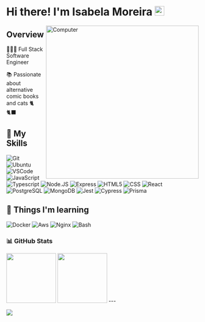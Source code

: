 # Hi there! I'm Isabela Moreira <img src="https://media.giphy.com/media/hvRJCLFzcasrR4ia7z/giphy.gif" width="25px">

<img src="https://raw.githubusercontent.com/MicaelliMedeiros/micaellimedeiros/master/image/computer-illustration.png" min-width="400px" max-width="400px" width="400px" align="right" alt="Computer">

## Overview
 👩🏻‍💻 Full Stack Software Engineer
 
 📚 Passionate about alternative comic books and cats 🐈‍ 🐈‍⬛

## 🚀 My Skills
  ![Git](https://img.shields.io/badge/-Git-333333?style=flat&logo=git)
  ![Ubuntu](https://img.shields.io/badge/-Ubuntu-333333?style=flat&logo=ubuntu)
  ![VSCode](https://img.shields.io/badge/-VSCode-333333?style=flat&logo=visual-studio-code&logoColor=007ACC)
  ![JavaScript](https://img.shields.io/badge/-JavaScript-333333?style=flat&logo=javascript)
  ![Typescript](https://img.shields.io/badge/-TypeScript-333333?style=flat&logo=typescript)
  ![Node.JS](https://img.shields.io/badge/-Node.JS-333333?style=flat&logo=Node.JS&logoColor=339933)
  ![Express](https://img.shields.io/badge/-Express-333333?style=flat&logo=Express&logoColor=#000000)
  ![HTML5](https://img.shields.io/badge/-HTML5-333333?style=flat&logo=HTML5)
  ![CSS](https://img.shields.io/badge/-CSS-333333?style=flat&logo=CSS3&logoColor=1572B6)
  ![React](https://img.shields.io/badge/-React-333333?style=flat&logo=react)
  ![PostgreSQL](https://img.shields.io/badge/-PostgreSQL-333333?style=flat&logo=postgreSQL&logoColor=4169E1)
  ![MongoDB](https://img.shields.io/badge/-MongoDB-333333?style=flat&logo=mongoDB)
  ![Jest](https://img.shields.io/badge/-Jest-333333?style=flat&logo=jest&logoColor=C21325)
  ![Cypress](https://img.shields.io/badge/-Cypress-333333?style=flat&logo=cypress&logoColor=17202C)
  ![Prisma](https://img.shields.io/badge/-Prisma-333333?style=flat&logo=prisma)
 
## 📖 Things I'm learning

   ![Docker](https://img.shields.io/badge/-Docker-333333?style=flat&logo=docker)
   ![Aws](https://img.shields.io/badge/-AWS-333333?style=flat&logo=amazon-aws)
   ![Nginx](https://img.shields.io/badge/-Nginx-333333?style=flat&logo=nginx)
   ![Bash](https://img.shields.io/badge/-Bash-333333?style=flat&logo=gnubash)
  
### 📊 GitHub Stats

<img src="https://github-readme-stats.vercel.app/api/top-langs/?username=beldmoreira&hide=shell&layout=compact&theme=dracula" height="130px"/>
  <img src="https://github-readme-stats.vercel.app/api?username=beldmoreira&theme=dracula&custom_title=Github%20Stats&include_all_commits=true&count_private=true&hide=contribs&show_icons=true&cache_seconds=3800" height="130px"/>
---
<p align="left">
  <a href="https://www.linkedin.com/in/belmoreira/" alt="Linkedin">
  <img src="https://img.shields.io/badge/-Linkedin-0e76a8?style=flat-square&logo=Linkedin&logoColor=white&link=https://www.linkedin.com/in/belmoreira/" /></a>
</p>  
